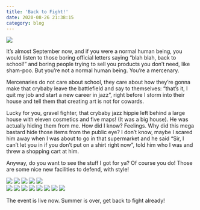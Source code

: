 ```yaml
---
title: 'Back to Fight!'
date: 2020-08-26 21:38:15
category: blog
---
```


<img role="presentation" src="{{site.url}}/cdn/assets/images/blogposts/69/blogpost.jpg">
<p>It’s almost September now, and if you were a normal human being, you would listen to those boring official letters saying “blah blah, back to school!” and boring people trying to sell you products you don’t need, like sham-poo. But you’re not a normal human being. You’re a mercenary.</p>
<p>Mercenaries do not care about school, they care about how they’re gonna make that crybaby leave the battlefield and say to themselves: “that’s it, I quit my job and start a new career in jazz”, right before I storm into their house and tell them that creating art is not for cowards.</p>
<p>Lucky for you, gravel fighter, that crybaby jazz hippie left behind a large house with eleven cosmetics and five maps! (It was a big house). He was actually hiding them from me. How did I know? Feelings. Why did this mega bastard hide those items from the public eye? I don’t know, maybe I scared him away when I was about to go in that supermarket and he said “Sir, I can’t let you in if you don’t put on a shirt right now”, told him who I was and threw a shopping cart at him.</p>
<p>Anyway, do you want to see the stuff I got for ya? Of course you do! Those are some nice new facilities to defend, with style!</p>

<!-- maps -->
<div image-carousel>
	<img src="{{site.url}}/cdn/assets/images/blogposts/69/kothbagel.jpg">
	<img src="{{site.url}}/cdn/assets/images/blogposts/69/kothgibson.jpg">
	<img src="{{site.url}}/cdn/assets/images/blogposts/69/kothharter.jpg">
	<img src="{{site.url}}/cdn/assets/images/blogposts/69/plcamber.jpg">
	<img src="{{site.url}}/cdn/assets/images/blogposts/69/plcashworks.jpg">
</div>

<!-- cosmetics -->
<div image-carousel>
	<img src="{{site.url}}/cdn/assets/images/blogposts/69/badlandssunblock.jpg">
	<img src="{{site.url}}/cdn/assets/images/blogposts/69/crustycrasher.jpg">
	<img src="{{site.url}}/cdn/assets/images/blogposts/69/madamehootsabunch.jpg">
	<img src="{{site.url}}/cdn/assets/images/blogposts/69/pyroclasticparadise.jpg">
	<img src="{{site.url}}/cdn/assets/images/blogposts/69/pyrovisionvisors.jpg">
	<img src="{{site.url}}/cdn/assets/images/blogposts/69/survivorskit.jpg">
	<img src="{{site.url}}/cdn/assets/images/blogposts/69/thenortheasthypebeast.jpg">
	<img src="{{site.url}}/cdn/assets/images/blogposts/69/thewoodlandwear.jpg">
</div>

<p>The event is live now. Summer is over, get back to fight already!</p>
